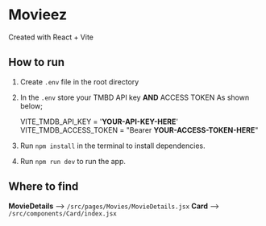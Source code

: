# Movieez

Created with React + Vite

## How to run

1. Create `.env` file in the root directory
2. In the `.env` store your TMBD API key **AND** ACCESS TOKEN As shown below;

   VITE_TMDB_API_KEY = '**YOUR-API-KEY-HERE**'
   VITE_TMDB_ACCESS_TOKEN = "Bearer **YOUR-ACCESS-TOKEN-HERE**"

3. Run `npm install` in the terminal to install dependencies.
4. Run `npm run dev` to run the app.

## Where to find

**MovieDetails** --> `/src/pages/Movies/MovieDetails.jsx`
**Card** --> `/src/components/Card/index.jsx`
